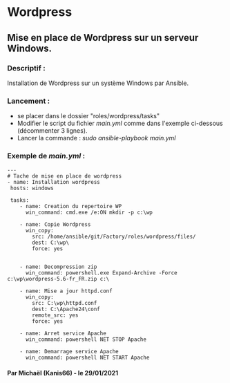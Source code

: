 # Wordpress
## Mise en place de Wordpress sur un serveur Windows.



### Descriptif :

Installation de Wordpress sur un système Windows par Ansible.



### Lancement :

- se placer dans le dossier "roles/wordpress/tasks"
- Modifier le script du fichier *main.yml* comme dans l'exemple ci-dessous (décommenter 3 lignes).
- Lancer la commande :
	*sudo ansible-playbook main.yml*



### Exemple de *main.yml* : 

```
---
# Tache de mise en place de wordpress
- name: Installation wordpress
 hosts: windows

 tasks:
    - name: Creation du repertoire WP
      win_command: cmd.exe /e:ON mkdir -p c:\wp

    - name: Copie Wordpress
      win_copy:
        src: /home/ansible/git/Factory/roles/wordpress/files/
        dest: C:\wp\
        force: yes


    - name: Decompression zip
      win_command: powershell.exe Expand-Archive -Force c:\wp\wordpress-5.6-fr_FR.zip c:\

    - name: Mise a jour httpd.conf
      win_copy:
        src: C:\wp\httpd.conf
        dest: C:\Apache24\conf
        remote_src: yes
        force: yes
    
    - name: Arret service Apache
      win_command: powershell NET STOP Apache

    - name: Demarrage service Apache
      win_command: powershell NET START Apache

```



#### Par Michaël (Kanis66) - le 29/01/2021